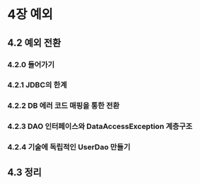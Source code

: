 # 4장 예외

## 4.2 예외 전환

### 4.2.0 들어가기

### 4.2.1 JDBC의 한계

### 4.2.2 DB 에러 코드 매핑을 통한 전환

### 4.2.3 DAO 인터페이스와 DataAccessException 계층구조

### 4.2.4 기술에 독립적인 UserDao 만들기

## 4.3 정리